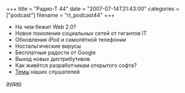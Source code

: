 +++
title = "Радио-Т 44"
date = "2007-07-14T21:43:00"
categories = ["podcast"]
filename = "rt_podcast44"
+++



- На чем бежит Web 2.0?
- Новое поколение социальных сетей от гигантов IT
- Обновления iPod и самолётной телефонии
- Ностальгические вирусы
- Бесплатные радости от Google
- Выход новых дистрибутивов
- Как живётся разработчикам открытого софта?
- [Темы](http://radio-t.com/index.php/2007/07/02/temyi-dlya-43/#comments) наших слушателей

[аудио](http://cdn.radio-t.com/rt_podcast44.mp3)
<audio src="http://cdn.radio-t.com/rt_podcast44.mp3" preload="none"></audio>
